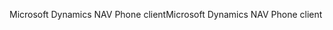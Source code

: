 <span data-ttu-id="87aae-101">Microsoft Dynamics NAV Phone client</span><span class="sxs-lookup"><span data-stu-id="87aae-101">Microsoft Dynamics NAV Phone client</span></span>